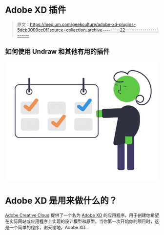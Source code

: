 # Adobe XD 插件

> 原文：<https://medium.com/geekculture/adobe-xd-plugins-5dcb3009cc0f?source=collection_archive---------22----------------------->

## 如何使用 Undraw 和其他有用的插件

![](img/286278fddf93d0b76f0ebd3e136b3197.png)

# **Adobe XD 是用来做什么的？**

[Adobe Creative Cloud](https://www.adobe.com/creativecloud.html?sdid=KKQWX&mv=search&ef_id=Cj0KCQiA9P__BRC0ARIsAEZ6irjUe-udyFkiUCGFyi6yhDQE2th8O5t-044vO8LHJgG1teK-6cB6CgIaAv34EALw_wcB:G:s&s_kwcid=AL!3085!3!449365418356!e!!g!!adobe%20creative%20cloud&gclid=Cj0KCQiA9P__BRC0ARIsAEZ6irjUe-udyFkiUCGFyi6yhDQE2th8O5t-044vO8LHJgG1teK-6cB6CgIaAv34EALw_wcB) 提供了一个名为 [Adobe XD](https://www.adobe.com/products/xd.html) 的应用程序，用于创建你希望在实际网站或应用程序上实现的设计模型和原型。当你第一次开始你的项目时，这是一个简单的程序，谢天谢地，Adobe XD…
